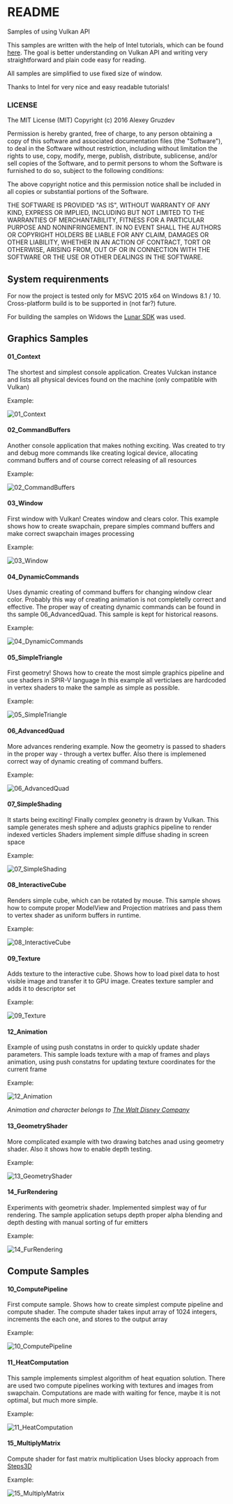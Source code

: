 # README

Samples of using Vulkan API

This samples are written with the help of Intel tutorials, which can be found [here](https://software.intel.com/en-us/articles/api-without-secrets-introduction-to-vulkan-preface). 
The goal is better understanding on Vulkan API and writing very straightforward and plain code easy for reading.

All samples are simplified to use fixed size of window.

Thanks to Intel for very nice and easy readable tutorials!

### LICENSE

The MIT License (MIT)
Copyright (c) 2016 Alexey Gruzdev

Permission is hereby granted, free of charge, to any person obtaining a copy of this software and associated documentation files (the "Software"), to deal in the Software without restriction, including without limitation the rights to use, copy, modify, merge, publish, distribute, sublicense, and/or sell copies of the Software, and to permit persons to whom the Software is furnished to do so, subject to the following conditions:

The above copyright notice and this permission notice shall be included in all copies or substantial portions of the Software.

THE SOFTWARE IS PROVIDED "AS IS", WITHOUT WARRANTY OF ANY KIND, EXPRESS OR IMPLIED, INCLUDING BUT NOT LIMITED TO THE WARRANTIES OF MERCHANTABILITY, FITNESS FOR A PARTICULAR PURPOSE AND NONINFRINGEMENT. IN NO EVENT SHALL THE AUTHORS OR COPYRIGHT HOLDERS BE LIABLE FOR ANY CLAIM, DAMAGES OR OTHER LIABILITY, WHETHER IN AN ACTION OF CONTRACT, TORT OR OTHERWISE, ARISING FROM, OUT OF OR IN CONNECTION WITH THE SOFTWARE OR THE USE OR OTHER DEALINGS IN THE SOFTWARE.

## System requirenments

For now the project is tested only for MSVC 2015 x64 on Windows 8.1 / 10.
Cross-platform build is to be supported in (not far?) future.

For building the samples on Widows the [Lunar SDK](https://vulkan.lunarg.com/) was used.

## Graphics Samples

#### 01_Context

The shortest and simplest console application. Creates Vulckan instance and lists all physical devices found on the machine (only compatible with Vulkan)

Example:

![01_Context](./images/01.png)

#### 02_CommandBuffers

Another console application that makes nothing exciting. Was created to try and debug more commands like creating logical device, 
allocating command buffers and of course correct releasing of all resources

Example:

![02_CommandBuffers](./images/02.png)

#### 03_Window

First window with Vulkan! Creates window and clears color. 
This example shows how to create swapchain, prepare simples command buffers and make correct swapchain images processing

Example:

![03_Window](./images/03.png)

#### 04_DynamicCommands

Uses dynamic creating of command buffers for changing window clear color.
Probably this way of creating animation is not completelly correct and effective. 
The proper way of creating dynamic commands can be found in ths sample 06_AdvancedQuad.
This sample is kept for historical reasons.

Example:

![04_DynamicCommands](./images/04.png)

#### 05_SimpleTriangle

First geometry! Shows how to create the most simple graphics pipeline and use shaders in SPIR-V language 
In this example all verticlaes are hardcoded in vertex shaders to make the sample as simple as possible.

Example:

![05_SimpleTriangle](./images/05.png)

#### 06_AdvancedQuad

More advances rendering example. Now the geometry is passed to shaders in the proper way - through a vertex buffer.
Also there is implemened correct way of dynamic creating of command buffers.

Example:

![06_AdvancedQuad](./images/06.png)

#### 07_SimpleShading

It starts being exciting! Finally complex geonetry is drawn by Vulkan.
This sample generates mesh sphere and adjusts graphics pipeline to render indexed verticles
Shaders implement simple diffuse shading in screen space

Example:

![07_SimpleShading](./images/07.png)

#### 08_InteractiveCube

Renders simple cube, which can be rotated by mouse. This sample shows how to compute proper ModelView and Projection matrixes
and pass them to vertex shader as uniform buffers in runtime.

Example:

![08_InteractiveCube](./images/08.png)


#### 09_Texture

Adds texture to the interactive cube. Shows how to load pixel data to host visible image and transfer it to GPU image.
Creates texture sampler and adds it to descriptor set

Example:

![09_Texture](./images/09.png)


#### 12_Animation

Example of using push constatns in order to quickly update shader parameters.
This sample loads texture with a map of frames and plays animation, using push constatns for updating texture coordinates for the current frame

Example:

![12_Animation](./images/12.png)

*Animation and character belongs to [The Walt Disney Company](https://en.wikipedia.org/wiki/Mickey_Mouse)*


#### 13_GeometryShader

More complicated example with two drawing batches anad using geometry shader.
Also it shows how to enable depth testing.

Example:

![13_GeometryShader](./images/13.png)


#### 14_FurRendering

Experiments with geometrix shader. Implemented simplest way of fur rendering.
The sample application setups depth proper alpha blending and depth desting with manual sorting of fur emitters

Example:

![14_FurRendering](./images/14.png)



## Compute Samples

#### 10_ComputePipeline

First compute sample. Shows how to create simplest compute pipeline and compute shader.
The compute shader takes input array of 1024 integers, increments the each one, and stores to the output array

Example:

![10_ComputePipeline](./images/10.png)


#### 11_HeatComputation

This sample implements simplest algorithm of heat equation solution.
There are used two compute pipelines working with textures and images from swapchain.
Computations are made with waiting for fence, maybe it is not optimal, but much more simple.

Example:

![11_HeatComputation](./images/11.png)


#### 15_MultiplyMatrix

Compute shader for fast matrix multiplication
Uses blocky approach from [Steps3D](http://steps3d.narod.ru/tutorials/cuda-tutorial.html)

Example:

![15_MultiplyMatrix](./images/15.png)


